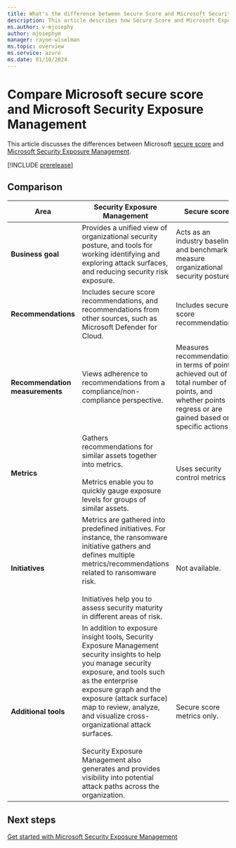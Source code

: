 ```yaml
---
title: What's the difference between Secure Score and Microsoft Security Exposure Management 
description: This article describes how Secure Score and Microsoft Exposure Management are different.
ms.author: v-mjosephy
author: mjosephym
manager: rayne-wiselman
ms.topic: overview
ms.service: azure
ms.date: 01/10/2024
---
```


# Compare Microsoft secure score and Microsoft Security Exposure Management

This article discusses the differences between Microsoft [secure score](/microsoft-365/security/defender/microsoft-secure-score.md) and [Microsoft Security Exposure Management](microsoft-security-exposure-management.md).

[!INCLUDE [prerelease](../includes//prerelease.md)]

## Comparison

**Area** | **Security Exposure Management** | **Secure score**
--- | --- | ---
**Business goal** | Provides a unified view of organizational security posture, and tools for working identifying and exploring attack surfaces, and reducing security risk exposure. | Acts as an industry baseline and benchmark to measure organizational security posture.
**Recommendations** | Includes secure score recommendations, and recommendations from other sources, such as Microsoft Defender for Cloud. | Includes secure score recommendations.
**Recommendation measurements** | Views adherence to recommendations from a compliance/non-compliance perspective. | Measures recommendations in terms of points achieved out of a total number of points, and whether points regress or are gained based on specific actions.
**Metrics** | Gathers recommendations for similar assets together into metrics.<br/><br/>Metrics enable you to quickly gauge exposure levels for groups of similar assets. | Uses security control metrics
**Initiatives** | Metrics are gathered into predefined initiatives. For instance, the ransomware initiative gathers and defines multiple metrics/recommendations related to ransomware risk.</br></br> Initiatives help you to assess security maturity in different areas of risk. |  Not available.
**Additional tools** | In addition to exposure insight tools, Security Exposure Management security insights to help you manage security exposure, and tools such as the enterprise exposure graph and the exposure (attack surface) map to review, analyze, and visualize cross-organizational attack surfaces.</br></br> Security Exposure Management also generates and provides visibility into potential attack paths across the organization. | Secure score metrics only.

## Next steps

[Get started with Microsoft Security Exposure Management](get-started-exposure-management.md)
